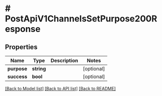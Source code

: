 # # PostApiV1ChannelsSetPurpose200Response

## Properties

Name | Type | Description | Notes
------------ | ------------- | ------------- | -------------
**purpose** | **string** |  | [optional]
**success** | **bool** |  | [optional]

[[Back to Model list]](../../README.md#models) [[Back to API list]](../../README.md#endpoints) [[Back to README]](../../README.md)
